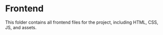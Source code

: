 # Frontend
This folder contains all frontend files for the project, including HTML, CSS, JS, and assets.